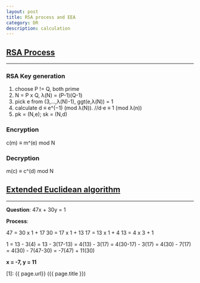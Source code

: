 ```yaml
---
layout: post
title: RSA process and EEA
category: DR
description: calculation
---
```


## [RSA Process](https://en.wikipedia.org/wiki/RSA_(cryptosystem))
---------
### RSA Key generation
1. choose P != Q, both prime
2. N = P x Q, λ(N) = (P-1)(Q-1)
3. pick e from (3,...,λ(N)-1), ggt(e,λ(N)) = 1
4. calculate d ≡ e^(−1) (mod λ(N)).         //d⋅e ≡ 1 (mod λ(n))
5. pk = (N,e); sk = (N,d)

### Encryption
c(m) ≡ m^(e) mod N

### Decryption
m(c) ≡ c^(d) mod N

## [Extended Euclidean algorithm](https://en.wikipedia.org/wiki/Extended_Euclidean_algorithm)
------------

**Question**:
47x + 30y = 1

**Process**:

47 = 30 x 1 + 17
30 = 17 x 1 + 13
17 = 13 x 1 + 4
13 =  4 x 3 + 1

1 = 13 - 3(4)
  = 13 - 3(17-13)
  = 4(13) - 3(17)
  = 4(30-17) - 3(17)
  = 4(30) - 7(17)
  = 4(30) - 7(47-30)
  = -7(47) + 11(30)

**x = -7, y = 11**





[Yange]:    http://camscofie.github.io  "Yange"
[1]:    {{ page.url}}  ({{ page.title }})
